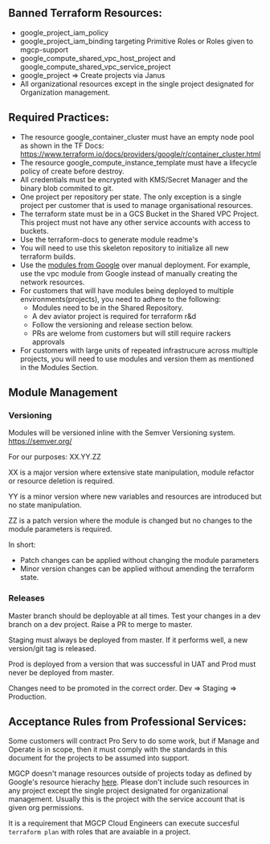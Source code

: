 
## Banned Terraform Resources:
- google_project_iam_policy
- google_project_iam_binding targeting Primitive Roles or Roles given to mgcp-support
- google_compute_shared_vpc_host_project and google_compute_shared_vpc_service_project
- google_project => Create projects via Janus
- All organizational resources except in the single project designated for Organization management. 

## Required Practices:
- The resource google_container_cluster must have an empty node pool as shown in the TF Docs: https://www.terraform.io/docs/providers/google/r/container_cluster.html
- The resource google_compute_instance_template must have a lifecycle policy of create before destroy.
- All credentials must be encrypted with KMS/Secret Manager and the binary blob commited to git.
- One project per repository per state. The only exception is a single project per customer that is used to manage organisational resources.
- The terraform state must be in a GCS Bucket in the Shared VPC Project. This project must not have any other service accounts with access to buckets.
- Use the terraform-docs to generate module readme's
- You will need to use this skeleton repository to initialize all new terraform builds.
- Use the [modules from Google](https://registry.terraform.io/modules/terraform-google-modules) over manual deployment. For example, use the vpc module from Google instead of manually creating the network resources.
- For customers that will have modules being deployed to multiple environments(projects), you need to adhere to the following:
	- Modules need to be in the Shared Repository.
	- A dev aviator project is required for terraform r&d
	- Follow the versioning and release section below.
    - PRs are welome from customers but will still require rackers approvals
- For customers with large units of repeated infrastrucure across multiple projects, you will need to use modules and version them as mentioned in the Modules Section.

## Module Management

### Versioning
Modules will be versioned inline with the Semver Versioning system. https://semver.org/

For our purposes: XX.YY.ZZ

XX is a major version where extensive state manipulation, module refactor or resource deletion is required.

YY is a minor version where new variables and resources are introduced but no state manipulation.

ZZ is a patch version where the module is changed but no changes to the module parameters is required.

In short:
- Patch changes can be applied without changing the module parameters
- Minor version changes can be applied without amending the terraform state.

### Releases
Master branch should be deployable at all times. Test your changes in a dev branch on a dev project. Raise a PR to merge to master.

Staging must always be deployed from master. If it performs well, a new version/git tag is released.

Prod is deployed from a version that was successful in UAT and Prod must never be deployed from master.

Changes need to be promoted in the correct order. Dev => Staging => Production.


## Acceptance Rules from Professional Services:

Some customers will contract Pro Serv to do some work, but if Manage and Operate is in scope, then it must comply with the standards in this document for the projects to be assumed into support.

MGCP doesn't manage resources outside of projects today as defined by Google's resource hierachy [here](https://cloud.google.com/resource-manager/docs/cloud-platform-resource-hierarchy#resource-hierarchy-detail). Please don't include such resources in any project except the single project designated for organizational management. Usually this is the project with the service account that is given org permissions.

It is a requirement that MGCP Cloud Engineers can execute succesful `terraform plan` with roles that are avaiable in a project. 
